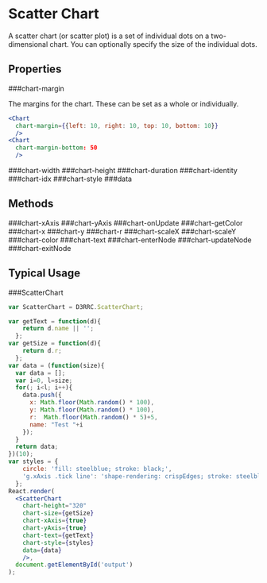 Scatter Chart
==========

A scatter chart (or scatter plot) is a set of individual dots on a two-dimensional chart. You can optionally specify the size of the individual dots.

Properties
---

###chart-margin

The margins for the chart.  These can be set as a whole or individually.

```jsx
<Chart
  chart-margin={{left: 10, right: 10, top: 10, bottom: 10}}
  />
<Chart
  chart-margin-bottom: 50
  />
```

###chart-width
###chart-height
###chart-duration
###chart-identity
###chart-idx
###chart-style
###data

Methods
---

###chart-xAxis
###chart-yAxis
###chart-onUpdate
###chart-getColor
###chart-x
###chart-y
###chart-r
###chart-scaleX
###chart-scaleY
###chart-color
###chart-text
###chart-enterNode
###chart-updateNode
###chart-exitNode

Typical Usage
---

###ScatterChart

```jsx
var ScatterChart = D3RRC.ScatterChart;

var getText = function(d){
    return d.name || '';
  };
var getSize = function(d){
    return d.r;
  };
var data = (function(size){
  var data = [];
  var i=0, l=size;
  for(; i<l; i++){
    data.push({
      x: Math.floor(Math.random() * 100),
      y: Math.floor(Math.random() * 100),
      r:  Math.floor(Math.random() * 5)+5,
      name: "Test "+i
    });
  }
  return data;
})(10);
var styles = {
    circle: 'fill: steelblue; stroke: black;',
    'g.xAxis .tick line': 'shape-rendering: crispEdges; stroke: steelblue; fill: none;'
  };
React.render(
  <ScatterChart
    chart-height="320"
    chart-size={getSize}
    chart-xAxis={true}
    chart-yAxis={true}
    chart-text={getText}
    chart-style={styles}
    data={data}
    />,
  document.getElementById('output')
);
```
